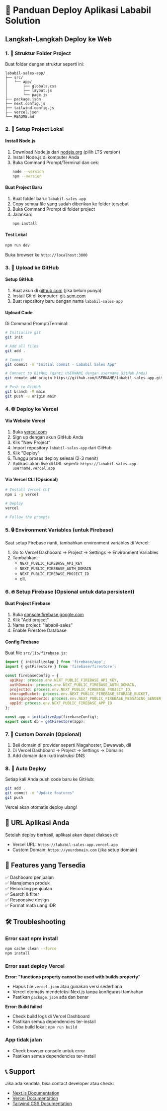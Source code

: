 # 🚀 Panduan Deploy Aplikasi Lababil Solution

## Langkah-Langkah Deploy ke Web

### 1. 📁 Struktur Folder Project
Buat folder dengan struktur seperti ini:
```
lababil-sales-app/
├── src/
│   └── app/
│       ├── globals.css
│       ├── layout.js
│       └── page.js
├── package.json
├── next.config.js
├── tailwind.config.js
├── vercel.json
└── README.md
```

### 2. 🔧 Setup Project Lokal

#### Install Node.js
1. Download Node.js dari [nodejs.org](https://nodejs.org) (pilih LTS version)
2. Install Node.js di komputer Anda
3. Buka Command Prompt/Terminal dan cek:
   ```bash
   node --version
   npm --version
   ```

#### Buat Project Baru
1. Buat folder baru: `lababil-sales-app`
2. Copy semua file yang sudah diberikan ke folder tersebut
3. Buka Command Prompt di folder project
4. Jalankan:
   ```bash
   npm install
   ```

#### Test Lokal
```bash
npm run dev
```
Buka browser ke `http://localhost:3000`

### 3. 📂 Upload ke GitHub

#### Setup GitHub
1. Buat akun di [github.com](https://github.com) (jika belum punya)
2. Install Git di komputer: [git-scm.com](https://git-scm.com)
3. Buat repository baru dengan nama `lababil-sales-app`

#### Upload Code
Di Command Prompt/Terminal:
```bash
# Initialize git
git init

# Add all files
git add .

# Commit
git commit -m "Initial commit - Lababil Sales App"

# Connect to GitHub (ganti USERNAME dengan username GitHub Anda)
git remote add origin https://github.com/USERNAME/lababil-sales-app.git

# Push to GitHub
git branch -M main
git push -u origin main
```

### 4. 🌐 Deploy ke Vercel

#### Via Website Vercel
1. Buka [vercel.com](https://vercel.com)
2. Sign up dengan akun GitHub Anda
3. Klik "New Project"
4. Import repository `lababil-sales-app` dari GitHub
5. Klik "Deploy"
6. Tunggu proses deploy selesai (2-3 menit)
7. Aplikasi akan live di URL seperti: `https://lababil-sales-app-username.vercel.app`

#### Via Vercel CLI (Opsional)
```bash
# Install Vercel CLI
npm i -g vercel

# Deploy
vercel

# Follow the prompts
```

### 5. 🔒 Environment Variables (untuk Firebase)

Saat setup Firebase nanti, tambahkan environment variables di Vercel:
1. Go to Vercel Dashboard → Project → Settings → Environment Variables
2. Tambahkan:
   - `NEXT_PUBLIC_FIREBASE_API_KEY`
   - `NEXT_PUBLIC_FIREBASE_AUTH_DOMAIN`
   - `NEXT_PUBLIC_FIREBASE_PROJECT_ID`
   - dll.

### 6. 🔥 Setup Firebase (Opsional untuk data persistent)

#### Buat Project Firebase
1. Buka [console.firebase.google.com](https://console.firebase.google.com)
2. Klik "Add project"
3. Nama project: "lababil-sales"
4. Enable Firestore Database

#### Config Firebase
Buat file `src/lib/firebase.js`:
```javascript
import { initializeApp } from 'firebase/app';
import { getFirestore } from 'firebase/firestore';

const firebaseConfig = {
  apiKey: process.env.NEXT_PUBLIC_FIREBASE_API_KEY,
  authDomain: process.env.NEXT_PUBLIC_FIREBASE_AUTH_DOMAIN,
  projectId: process.env.NEXT_PUBLIC_FIREBASE_PROJECT_ID,
  storageBucket: process.env.NEXT_PUBLIC_FIREBASE_STORAGE_BUCKET,
  messagingSenderId: process.env.NEXT_PUBLIC_FIREBASE_MESSAGING_SENDER_ID,
  appId: process.env.NEXT_PUBLIC_FIREBASE_APP_ID
};

const app = initializeApp(firebaseConfig);
export const db = getFirestore(app);
```

### 7. 🎯 Custom Domain (Opsional)

1. Beli domain di provider seperti Niagahoster, Dewaweb, dll
2. Di Vercel Dashboard → Project → Settings → Domains
3. Add domain dan ikuti instruksi DNS

### 8. 🔄 Auto Deploy

Setiap kali Anda push code baru ke GitHub:
```bash
git add .
git commit -m "Update features"
git push
```
Vercel akan otomatis deploy ulang!

## 🚀 URL Aplikasi Anda

Setelah deploy berhasil, aplikasi akan dapat diakses di:
- Vercel URL: `https://lababil-sales-app.vercel.app`
- Custom Domain: `https://yourdomain.com` (jika setup domain)

## 📱 Features yang Tersedia

✅ Dashboard penjualan  
✅ Manajemen produk  
✅ Recording penjualan  
✅ Search & filter  
✅ Responsive design  
✅ Format mata uang IDR  

## 🛠 Troubleshooting

### Error saat npm install
```bash
npm cache clean --force
npm install
```

### Error saat deploy Vercel
**Error: "functions property cannot be used with builds property"**
- Hapus file `vercel.json` atau gunakan versi sederhana
- Vercel otomatis mendeteksi Next.js tanpa konfigurasi tambahan
- Pastikan `package.json` ada dan benar

**Error: Build failed**
- Check build logs di Vercel Dashboard
- Pastikan semua dependencies ter-install
- Coba build lokal: `npm run build`

### App tidak jalan
- Check browser console untuk error
- Pastikan semua dependencies ter-install

## 📞 Support

Jika ada kendala, bisa contact developer atau check:
- [Next.js Documentation](https://nextjs.org/docs)
- [Vercel Documentation](https://vercel.com/docs)
- [Tailwind CSS Documentation](https://tailwindcss.com/docs)

